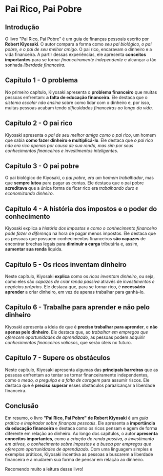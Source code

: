 # Pai Rico, Pai Pobre

## Introdução
O livro "Pai Rico, Pai Pobre" é um guia de finanças pessoais escrito por <b>Robert Kiyosaki</b>. O autor compara a forma como <i>seu pai biológico, o pai pobre, e o pai de seu melhor amigo</i>. O pai rico, encaravam o dinheiro e a vida financeira. A partir dessas experiências, ele apresenta <b>conceitos importantes</b> para se tornar <i>financeiramente independente</i> e alcançar a tão sonhada <i>liberdade financeira.</i>

## Capítulo 1 - O problema
No primeiro capítulo, Kiyosaki apresenta o <b>problema financeiro</b> que muitas pessoas enfrentam: <b>a falta de educação financeira</b>. Ele destaca que o <i>sistema escolar não ensina</i> sobre como lidar com o dinheiro e, por isso, muitas pessoas acabam tendo <i>dificuldades financeiras ao longo da vida</i>.

## Capítulo 2 - O pai rico
Kiyosaki apresenta o <i>pai de seu melhor amigo como o pai rico</i>, um homem que sabia <b>como fazer dinheiro e multiplicá-lo</b>. Ele destaca que <i>o pai rico não era rico apenas por causa de sua renda, mas sim por seus conhecimentos financeiros e investimentos inteligentes</i>.

## Capítulo 3 - O pai pobre
O pai biológico de Kiyosaki, o <i>pai pobre, era um homem trabalhador</i>, mas que <b>sempre lutou</b> para pagar as contas. Ele destaca que o pai pobre <b>acreditava</b> que a única forma de ficar rico era <i>trabalhando duro e economizando dinheiro</i>.

## Capítulo 4 - A história dos impostos e o poder do conhecimento
Kiyosaki explica a <i>história dos impostos e como o conhecimento financeiro pode fazer a diferença</i> na hora de pagar menos impostos. Ele destaca que as pessoas que possuem conhecimentos financeiros <b>são capazes</b> de encontrar brechas legais para <b>diminuir a carga</b> tributária e, assim, <b>aumentar sua renda</b> líquida.

## Capítulo 5 - Os ricos inventam dinheiro
Neste capítulo, Kiyosaki <b>explica</b> como os <i>ricos inventam dinheiro</i>, ou seja, como eles são <i>capazes de criar renda passiva</i> através de <i>investimentos e negócios próprios</i>. Ele destaca que, para se tornar rico, é <b>necessário aprender</b> a criar dinheiro, em vez de apenas trabalhar para ganhá-lo.

## Capítulo 6 - Trabalhe para aprender e não pelo dinheiro
Kiyosaki apresenta a ideia de que é <b>preciso trabalhar para aprender</b>, e <b>não apenas pelo dinheiro</b>. Ele destaca que, ao <i>trabalhar em empregos que oferecem oportunidades de aprendizado</i>, as pessoas podem adquirir <i>conhecimentos financeiros valiosos</i>, que serão úteis no futuro.

## Capítulo 7 - Supere os obstáculos
Neste capítulo, Kiyosaki apresenta algumas das <b>principais barreiras</b> que as pessoas enfrentam ao tentar se tornar financeiramente independentes, como o <i>medo, a preguiça e a falta de coragem</i> para assumir riscos. Ele destaca que é <b>preciso superar</b> esses obstáculos paraalcançar a liberdade financeira.

## Conclusão
Em resumo, o livro <b>"Pai Rico, Pai Pobre" de Robert Kiyosaki</b> é um <i>guia prático e inspirador sobre finanças pessoais</i>. Ele apresenta a <b>importância da educação financeira</b> e destaca como os ricos pensam e agem de forma diferente em relação ao dinheiro. Ao longo dos capítulos, o autor <b>apresenta conceitos importantes</b>, como a <i>criação de renda passiva, o investimento em ativos, o conhecimento sobre impostos e a busca por empregos que ofereçam oportunidades de aprendizado</i>. Com uma linguagem simples e exemplos práticos, Kiyosaki incentiva as pessoas a buscarem a liberdade financeira e a mudarem sua forma de pensar em relação ao dinheiro.

Recomendo muito a leitura desse livro!